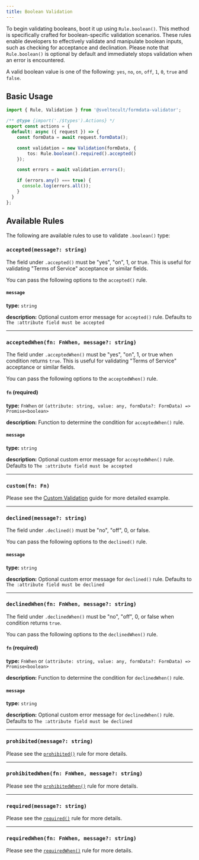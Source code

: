 ```yaml
---
title: Boolean Validation
---
```


To begin validating booleans, boot it up using `Rule.boolean()`. This method is specifically crafted for boolean-specific validation scenarios. These rules enable developers to effectively validate and manipulate boolean inputs, such as checking for acceptance and declination. Please note that `Rule.boolean()` is optional by default and immediately stops validation when an error is encountered.

A valid boolean value is one of the following: `yes`, `no`, `on`, `off`, `1`, `0`, `true` and `false`.

## Basic Usage

```typescript
import { Rule, Validation } from '@sveltecult/formdata-validator';

/** @type {import('./$types').Actions} */
export const actions = {
  default: async ({ request }) => {
    const formData = await request.formData();

    const validation = new Validation(formData, {
        tos: Rule.boolean().required().accepted()
    });

    const errors = await validation.errors();

    if (errors.any() === true) {
      console.log(errors.all());
    }
  }
};
```

## Available Rules

The following are available rules to use to validate `.boolean()` type:

### `accepted(message?: string)`

The field under `.accepted()` must be "yes", "on", 1, or true. This is useful for validating "Terms of Service" acceptance or similar fields.

You can pass the following options to the `accepted()` rule.

#### `message`

**type:** `string`

**description:** Optional custom error message for `accepted()` rule. Defaults to `The :attribute field must be accepted`

---

### `acceptedWhen(fn: FnWhen, message?: string)`

The field under `.acceptedWhen()` must be "yes", "on", 1, or true when condition returns `true`. This is useful for validating "Terms of Service" acceptance or similar fields.

You can pass the following options to the `acceptedWhen()` rule.

#### `fn` (required)

**type:** `FnWhen` or `(attribute: string, value: any, formData?: FormData) => Promise<boolean>`

**description:** Function to determine the condition for `acceptedWhen()` rule.

#### `message`

**type:** `string`

**description:** Optional custom error message for `acceptedWhen()` rule. Defaults to `The :attribute field must be accepted`

---

### `custom(fn: Fn)`

Please see the [Custom Validation](/guides/custom) guide for more detailed example.

---

### `declined(message?: string)`

The field under `.declined()` must be "no", "off", 0, or false.

You can pass the following options to the `declined()` rule.

#### `message`

**type:** `string`

**description:** Optional custom error message for `declined()` rule. Defaults to `The :attribute field must be declined`

---

### `declinedWhen(fn: FnWhen, message?: string)`

The field under `.declinedWhen()` must be "no", "off", 0, or false when condition returns `true`.

You can pass the following options to the `declinedWhen()` rule.

#### `fn` (required)

**type:** `FnWhen` or `(attribute: string, value: any, formData?: FormData) => Promise<boolean>`

**description:** Function to determine the condition for `declinedWhen()` rule.

#### `message`

**type:** `string`

**description:** Optional custom error message for `declinedWhen()` rule. Defaults to `The :attribute field must be declined`

---

### `prohibited(message?: string)`

Please see the [`prohibited()`](/types/universal#prohibitedmessage-string) rule for more details.

---

### `prohibitedWhen(fn: FnWhen, message?: string)`

Please see the [`prohibitedWhen()`](/types/universal#prohibitedwhenfn-fnwhen-message-string) rule for more details.

---

### `required(message?: string)`

Please see the [`required()`](/types/universal#requiredmessage-string) rule for more details.

---

### `requiredWhen(fn: FnWhen, message?: string)`

Please see the [`requiredWhen()`](/types/universal#requiredwhenfn-fnwhen-message-string) rule for more details.